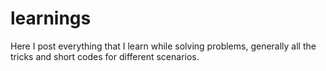 # learnings
Here I post everything that I learn while solving problems, generally all the tricks and short codes for different scenarios.  
